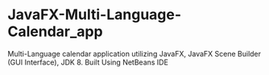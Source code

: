 # JavaFX-Multi-Language-Calendar_app
Multi-Language calendar application utilizing JavaFX, JavaFX Scene Builder (GUI Interface), JDK 8. Built Using NetBeans IDE
